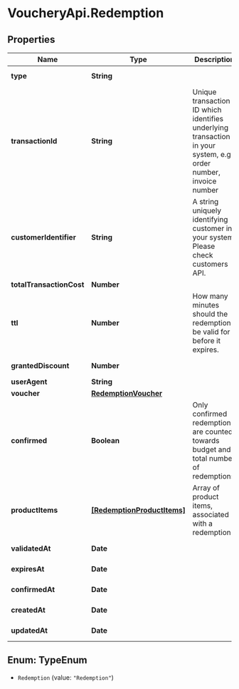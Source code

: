 # VoucheryApi.Redemption

## Properties

Name | Type | Description | Notes
------------ | ------------- | ------------- | -------------
**type** | **String** |  | [optional] [readonly] 
**transactionId** | **String** | Unique transaction ID which identifies underlying transaction in your system, e.g. order number, invoice number | 
**customerIdentifier** | **String** | A string uniquely identifying customer in your system. Please check customers API. | [optional] 
**totalTransactionCost** | **Number** |  | 
**ttl** | **Number** | How many minutes should the redemption be valid for before it expires. | [optional] 
**grantedDiscount** | **Number** |  | [optional] [readonly] 
**userAgent** | **String** |  | [optional] 
**voucher** | [**RedemptionVoucher**](RedemptionVoucher.md) |  | [optional] 
**confirmed** | **Boolean** | Only confirmed redemption are counted towards budget and total number of redemptions. | [optional] 
**productItems** | [**[RedemptionProductItems]**](RedemptionProductItems.md) | Array of product items, associated with a redemption | [optional] 
**validatedAt** | **Date** |  | [optional] [readonly] 
**expiresAt** | **Date** |  | [optional] [readonly] 
**confirmedAt** | **Date** |  | [optional] [readonly] 
**createdAt** | **Date** |  | [optional] [readonly] 
**updatedAt** | **Date** |  | [optional] [readonly] 



## Enum: TypeEnum


* `Redemption` (value: `"Redemption"`)




